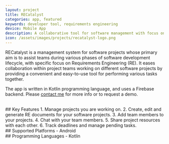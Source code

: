 ```yaml
---
layout: project
title: RECatalyst
categories: app, featured
keywords: developer tool, requirements engineering
device: Mobile App
description: A collaborative tool for software management with focus on requirements engineering.
icon: /assets/images/projects/recatalyst-logo.png
---
```


RECatalyst is a management system for software projects whose primary aim is to assist teams during various phases of software development lifecycle, with specific focus on Requirements Engineering (RE). It eases collaboration within
project teams working on different software projects by providing a convenient and easy-to-use tool for performing various tasks together.

The app is written in Kotlin programming language, and uses a Firebase backend. Please <a href="/contact/">contact me</a> for more info or to request a demo.

<br>
## Key Features
1. Manage projects you are working on.
2. Create, edit and generate RE documents for your software projects.
3. Add team members to your projects.
4. Chat with your team members.
5. Share project resources with each other.
6. Track deadlines and manage pending tasks.

<br>
## Supported Platforms
- Android

<br>
## Programming Languages
- Kotlin
